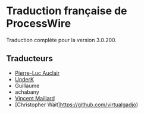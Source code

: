 # Traduction française de ProcessWire

Traduction complète pour la version 3.0.200.

## Traducteurs

- [Pierre-Luc Auclair](https://github.com/plauclair)
- [UnderK](https://github.com/underk)
- Guillaume
- achabany
- [Vincent Maillard](https://github.com/v-maillard/)
- [Christopher Wait]https://github.com/virtualgadjo)